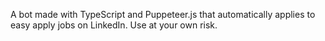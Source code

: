 A bot made with TypeScript and Puppeteer.js that automatically applies to easy apply jobs on LinkedIn. Use at your own risk. 
